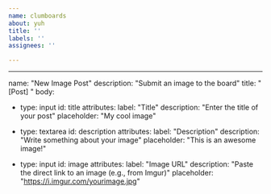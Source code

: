 ```yaml
---
name: clumboards
about: yuh
title: ''
labels: ''
assignees: ''

---
```


---
name: "New Image Post"
description: "Submit an image to the board"
title: "[Post] "
body:
  - type: input
    id: title
    attributes:
      label: "Title"
      description: "Enter the title of your post"
      placeholder: "My cool image"

  - type: textarea
    id: description
    attributes:
      label: "Description"
      description: "Write something about your image"
      placeholder: "This is an awesome image!"

  - type: input
    id: image
    attributes:
      label: "Image URL"
      description: "Paste the direct link to an image (e.g., from Imgur)"
      placeholder: "https://i.imgur.com/yourimage.jpg"
